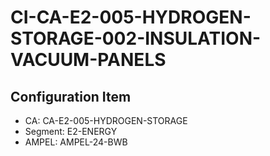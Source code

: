 # CI-CA-E2-005-HYDROGEN-STORAGE-002-INSULATION-VACUUM-PANELS

## Configuration Item
- CA: CA-E2-005-HYDROGEN-STORAGE
- Segment: E2-ENERGY
- AMPEL: AMPEL-24-BWB
